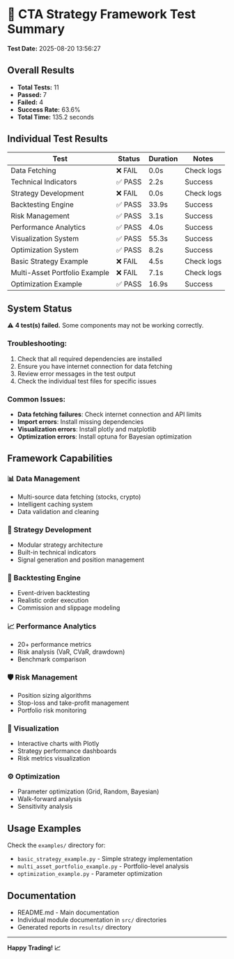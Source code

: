 # 🧪 CTA Strategy Framework Test Summary

**Test Date:** 2025-08-20 13:56:27

## Overall Results
- **Total Tests:** 11
- **Passed:** 7
- **Failed:** 4
- **Success Rate:** 63.6%
- **Total Time:** 135.2 seconds

## Individual Test Results

| Test | Status | Duration | Notes |
|------|--------|----------|-------|
| Data Fetching | ❌ FAIL | 0.0s | Check logs |
| Technical Indicators | ✅ PASS | 2.2s | Success |
| Strategy Development | ❌ FAIL | 0.0s | Check logs |
| Backtesting Engine | ✅ PASS | 33.9s | Success |
| Risk Management | ✅ PASS | 3.1s | Success |
| Performance Analytics | ✅ PASS | 4.0s | Success |
| Visualization System | ✅ PASS | 55.3s | Success |
| Optimization System | ✅ PASS | 8.2s | Success |
| Basic Strategy Example | ❌ FAIL | 4.5s | Check logs |
| Multi-Asset Portfolio Example | ❌ FAIL | 7.1s | Check logs |
| Optimization Example | ✅ PASS | 16.9s | Success |

## System Status

⚠️ **4 test(s) failed.** Some components may not be working correctly.

### Troubleshooting:
1. Check that all required dependencies are installed
2. Ensure you have internet connection for data fetching
3. Review error messages in the test output
4. Check the individual test files for specific issues

### Common Issues:
- **Data fetching failures**: Check internet connection and API limits
- **Import errors**: Install missing dependencies
- **Visualization errors**: Install plotly and matplotlib
- **Optimization errors**: Install optuna for Bayesian optimization

## Framework Capabilities

### 📊 Data Management
- Multi-source data fetching (stocks, crypto)
- Intelligent caching system
- Data validation and cleaning

### 🎯 Strategy Development  
- Modular strategy architecture
- Built-in technical indicators
- Signal generation and position management

### 🔬 Backtesting Engine
- Event-driven backtesting
- Realistic order execution
- Commission and slippage modeling

### 📈 Performance Analytics
- 20+ performance metrics
- Risk analysis (VaR, CVaR, drawdown)
- Benchmark comparison

### 🛡️ Risk Management
- Position sizing algorithms
- Stop-loss and take-profit management
- Portfolio risk monitoring

### 🎨 Visualization
- Interactive charts with Plotly
- Strategy performance dashboards
- Risk metrics visualization

### ⚙️ Optimization
- Parameter optimization (Grid, Random, Bayesian)
- Walk-forward analysis
- Sensitivity analysis

## Usage Examples

Check the `examples/` directory for:
- `basic_strategy_example.py` - Simple strategy implementation
- `multi_asset_portfolio_example.py` - Portfolio-level analysis
- `optimization_example.py` - Parameter optimization

## Documentation

- README.md - Main documentation
- Individual module documentation in `src/` directories
- Generated reports in `results/` directory

---

**Happy Trading! 📈**
